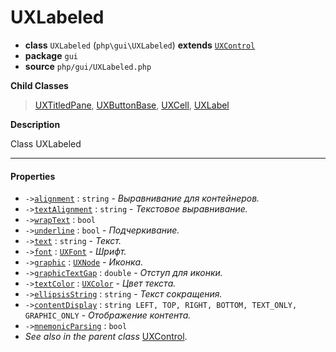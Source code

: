 # UXLabeled

- **class** `UXLabeled` (`php\gui\UXLabeled`) **extends** [`UXControl`](https://github.com/jphp-group/jphp-gui-ext/blob/master/jphp-gui-ext/api-docs/classes/php/gui/UXControl.md)
- **package** `gui`
- **source** `php/gui/UXLabeled.php`

**Child Classes**

> [UXTitledPane](https://github.com/jphp-group/jphp-gui-ext/blob/master/jphp-gui-ext/api-docs/classes/php/gui/UXTitledPane.md), [UXButtonBase](https://github.com/jphp-group/jphp-gui-ext/blob/master/jphp-gui-ext/api-docs/classes/php/gui/UXButtonBase.md), [UXCell](https://github.com/jphp-group/jphp-gui-ext/blob/master/jphp-gui-ext/api-docs/classes/php/gui/UXCell.md), [UXLabel](https://github.com/jphp-group/jphp-gui-ext/blob/master/jphp-gui-ext/api-docs/classes/php/gui/UXLabel.md)

**Description**

Class UXLabeled

---

#### Properties

- `->`[`alignment`](#prop-alignment) : `string` - _Выравнивание для контейнеров._
- `->`[`textAlignment`](#prop-textalignment) : `string` - _Текстовое выравнивание._
- `->`[`wrapText`](#prop-wraptext) : `bool`
- `->`[`underline`](#prop-underline) : `bool` - _Подчеркивание._
- `->`[`text`](#prop-text) : `string` - _Текст._
- `->`[`font`](#prop-font) : [`UXFont`](https://github.com/jphp-group/jphp-gui-ext/blob/master/jphp-gui-ext/api-docs/classes/php/gui/text/UXFont.md) - _Шрифт._
- `->`[`graphic`](#prop-graphic) : [`UXNode`](https://github.com/jphp-group/jphp-gui-ext/blob/master/jphp-gui-ext/api-docs/classes/php/gui/UXNode.md) - _Иконка._
- `->`[`graphicTextGap`](#prop-graphictextgap) : `double` - _Отступ для иконки._
- `->`[`textColor`](#prop-textcolor) : [`UXColor`](https://github.com/jphp-group/jphp-gui-ext/blob/master/jphp-gui-ext/api-docs/classes/php/gui/paint/UXColor.md) - _Цвет текста._
- `->`[`ellipsisString`](#prop-ellipsisstring) : `string` - _Текст сокращения._
- `->`[`contentDisplay`](#prop-contentdisplay) : `string LEFT, TOP, RIGHT, BOTTOM, TEXT_ONLY, GRAPHIC_ONLY` - _Отображение контента._
- `->`[`mnemonicParsing`](#prop-mnemonicparsing) : `bool`
- *See also in the parent class* [UXControl](https://github.com/jphp-group/jphp-gui-ext/blob/master/jphp-gui-ext/api-docs/classes/php/gui/UXControl.md).